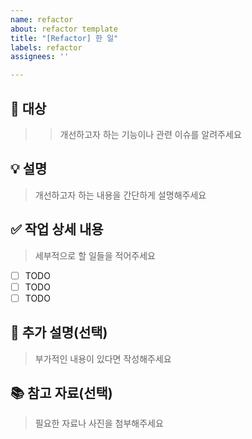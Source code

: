 ```yaml
---
name: refactor
about: refactor template
title: "[Refactor] 한 일"
labels: refactor
assignees: ''

---
```


## 🎯 대상

>> 개선하고자 하는 기능이나 관련 이슈를 알려주세요

## 💡 설명

> 개선하고자 하는 내용을 간단하게 설명해주세요

## ✅ 작업 상세 내용

> 세부적으로 할 일들을 적어주세요

- [ ] TODO
- [ ] TODO
- [ ] TODO

## 📝 추가 설명(선택)

> 부가적인 내용이 있다면 작성해주세요

## 📚 참고 자료(선택)

> 필요한 자료나 사진을 첨부해주세요
